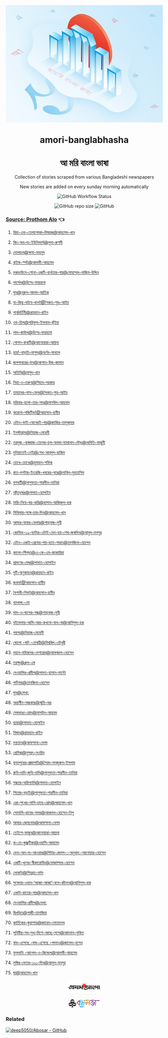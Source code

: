 <div align=center >

  <img align=center src=public/logo.jpg >
  <h1 align=center> amori-banglabhasha </h1>
  <h1 align=center> আ মরি বাংলা ভাষা </h1>
  <p align=center > Collection of stories scraped from various Bangladeshi newspapers </p>
    <p align=center> New stories are added on every sunday morning automatically </p>
  <p align=center><img alt="GitHub Workflow Status" src="https://img.shields.io/github/workflow/status/deep5050/amori-banglabhasha/Automated%20crawling?style=for-the-badge"></p>
  <p align=center>
  <img alt="GitHub repo size" src="https://img.shields.io/github/repo-size/deep5050/amori-banglabhasha?style=for-the-badge">
  <img alt="GitHub" src="https://img.shields.io/github/license/deep5050/amori-banglabhasha?style=for-the-badge">
  </p>
  </div>

### [Source: Prothom Alo](./stories/prothomalo)  👈

<!-- links-start -->
1. [রিয়া-এবং-তেলাপোকা–বিষয়ক@আহমেদ-খান](./stories/prothomalo/রিয়া-এবং-তেলাপোকা–বিষয়ক@আহমেদ-খান.md)

1. [কিং-অব-দ্য-ইউনিভার্স@লুনা-রুশদী](./stories/prothomalo/কিং-অব-দ্য-ইউনিভার্স@লুনা-রুশদী.md)

1. [দোলাচল@ক্ষমা-মাহমুদ](./stories/prothomalo/দোলাচল@ক্ষমা-মাহমুদ.md)

1. [ব্লাইন্ড-স্পট@আলভী-আহমেদ](./stories/prothomalo/ব্লাইন্ড-স্পট@আলভী-আহমেদ.md)

1. [লকডাউনে-শোনা-একটি-ব্যর্থতার-গল্প@মোহাম্মদ-নাজিম-উদ্দিন](./stories/prothomalo/লকডাউনে-শোনা-একটি-ব্যর্থতার-গল্প@মোহাম্মদ-নাজিম-উদ্দিন.md)

1. [পার্সেল@উম্মে-ফারহানা](./stories/prothomalo/পার্সেল@উম্মে-ফারহানা.md)

1. [ঘুম@নূরুল-আলম-আতিক](./stories/prothomalo/ঘুম@নূরুল-আলম-আতিক.md)

1. [যা-কিছু-ঘটবে-বলে!@সৈকত-শুভ্র-আইচ](./stories/prothomalo/যা-কিছু-ঘটবে-বলে!@সৈকত-শুভ্র-আইচ.md)

1. [পার্শ্ববর্তিনী@রায়হান-রাইন](./stories/prothomalo/পার্শ্ববর্তিনী@রায়হান-রাইন.md)

1. [ওহ্​-চিল@শরিফুল-ইসলাম-ভূঁইয়া](./stories/prothomalo/ওহ্​-চিল@শরিফুল-ইসলাম-ভূঁইয়া.md)

1. [লাল-কাউল@উম্মে-ফারহানা](./stories/prothomalo/লাল-কাউল@উম্মে-ফারহানা.md)

1. [গোপন-কথাটি@আনোয়ারা-আল্পনা](./stories/prothomalo/গোপন-কথাটি@আনোয়ারা-আল্পনা.md)

1. [হায়!-বাড়তি-মাশুল@অর্ণব-সান্যাল](./stories/prothomalo/হায়!-বাড়তি-মাশুল@অর্ণব-সান্যাল.md)

1. [জলপাথরের-মন@আশান-উজ-জামান](./stories/prothomalo/জলপাথরের-মন@আশান-উজ-জামান.md)

1. [অতিথি@মাসুদ-খান](./stories/prothomalo/অতিথি@মাসুদ-খান.md)

1. [নিহা-ও-তরুণ@শিহাব-সরকার](./stories/prothomalo/নিহা-ও-তরুণ@শিহাব-সরকার.md)

1. [তাহাদের-পাস-ফেল@সৈকত-শুভ্র-আইচ](./stories/prothomalo/তাহাদের-পাস-ফেল@সৈকত-শুভ্র-আইচ.md)

1. [মরিবার-হলো-তার-সাধ@মাসউদ-আহমাদ](./stories/prothomalo/মরিবার-হলো-তার-সাধ@মাসউদ-আহমাদ.md)

1. [করোনা-পজিটিভ!@আহসান-হাবীব](./stories/prothomalo/করোনা-পজিটিভ!@আহসান-হাবীব.md)

1. [এটাও-ভাই-বোনেরই-গল্প@জাকির-তালুকদার](./stories/prothomalo/এটাও-ভাই-বোনেরই-গল্প@জাকির-তালুকদার.md)

1. [ইনস্টাগ্রাম@নিয়াজ-মেহেদী](./stories/prothomalo/ইনস্টাগ্রাম@নিয়াজ-মেহেদী.md)

1. [তরমুজ,-ভৃঙ্গরাজ-তেলের-চুল-অথবা-ম্যারাথন-দৌড়@অদিতি-ফাল্গুনী](./stories/prothomalo/তরমুজ,-ভৃঙ্গরাজ-তেলের-চুল-অথবা-ম্যারাথন-দৌড়@অদিতি-ফাল্গুনী.md)

1. [দুনিয়াতেই-নেই@শেখ-আবদুল-হাকিম](./stories/prothomalo/দুনিয়াতেই-নেই@শেখ-আবদুল-হাকিম.md)

1. [চোখে-চোখে@হুমায়ূন-শফিক](./stories/prothomalo/চোখে-চোখে@হুমায়ূন-শফিক.md)

1. [রাত-দশটার-ইংরেজি-খবরের-পরে@নাবিল-মুহতাসিম](./stories/prothomalo/রাত-দশটার-ইংরেজি-খবরের-পরে@নাবিল-মুহতাসিম.md)

1. [বশবর্তী@সাগুফতা-শারমীন-তানিয়া](./stories/prothomalo/বশবর্তী@সাগুফতা-শারমীন-তানিয়া.md)

1. [আঁতুড়ঘর@সাদাত-হোসাইন](./stories/prothomalo/আঁতুড়ঘর@সাদাত-হোসাইন.md)

1. [মারি-নিয়ে-ঘর-করি@হাসান-আজিজুল-হক](./stories/prothomalo/মারি-নিয়ে-ঘর-করি@হাসান-আজিজুল-হক.md)

1. [মিথিলার-সঙ্গে-চার-দিন@আহমেদ-খান](./stories/prothomalo/মিথিলার-সঙ্গে-চার-দিন@আহমেদ-খান.md)

1. [আমার-যাবার-বেলায়@শাহ্‌নাজ-মুন্নী](./stories/prothomalo/আমার-যাবার-বেলায়@শাহ্‌নাজ-মুন্নী.md)

1. [কোভিড-১৯-ব্যাটার-এটাই-যেন-হয়-শেষ-জন্মদিন@আবুল-মনসুর](./stories/prothomalo/কোভিড-১৯-ব্যাটার-এটাই-যেন-হয়-শেষ-জন্মদিন@আবুল-মনসুর.md)

1. [এটাও-একটা-প্রেমের-গল্প-হতে-পারত@তানজিনা-হোসেন](./stories/prothomalo/এটাও-একটা-প্রেমের-গল্প-হতে-পারত@তানজিনা-হোসেন.md)

1. [কালো-পিঁপড়া@এ-কে-এম-জাকারিয়া](./stories/prothomalo/কালো-পিঁপড়া@এ-কে-এম-জাকারিয়া.md)

1. [শ্রাবণের-মেঘ@সাদাত-হোসাইন](./stories/prothomalo/শ্রাবণের-মেঘ@সাদাত-হোসাইন.md)

1. [দুটি-অণুকাহন@রায়হান-রাইন](./stories/prothomalo/দুটি-অণুকাহন@রায়হান-রাইন.md)

1. [জবাব!@আহসান-হাবীব](./stories/prothomalo/জবাব!@আহসান-হাবীব.md)

1. [বৈশাখী-গিফট@আহসান-হাবীব](./stories/prothomalo/বৈশাখী-গিফট@আহসান-হাবীব.md)

1. [ব্যালান্স:-মো](./stories/prothomalo/ব্যালান্স:-মো.-কবির-উদ্দিন@নিজস্ব-প্রতিবেদক.md)

1. [ঘাম-ও-ঘাসের-গন্ধ@শাহ্‌নাজ-মুন্নী](./stories/prothomalo/ঘাম-ও-ঘাসের-গন্ধ@শাহ্‌নাজ-মুন্নী.md)

1. [বইমেলায়-আমি-আর-কখনো-যাব-না@আনিসুল-হক](./stories/prothomalo/বইমেলায়-আমি-আর-কখনো-যাব-না@আনিসুল-হক.md)

1. [পয়সা@নিয়াজ-মেহেদী](./stories/prothomalo/পয়সা@নিয়াজ-মেহেদী.md)

1. [ষোলো,-ষাট,-তেষট্টি@বিশ্বজিৎ-চৌধুরী](./stories/prothomalo/ষোলো,-ষাট,-তেষট্টি@বিশ্বজিৎ-চৌধুরী.md)

1. [মহান-মহিষদের-দেশপ্রেম@আফজাল-হোসেন](./stories/prothomalo/মহান-মহিষদের-দেশপ্রেম@আফজাল-হোসেন.md)

1. [তরক্ষু@ধ্রুব-এষ](./stories/prothomalo/তরক্ষু@ধ্রুব-এষ.md)

1. [দেওয়ালির-প্রদীপ@সাদত-হাসান-মান্টো](./stories/prothomalo/দেওয়ালির-প্রদীপ@সাদত-হাসান-মান্টো.md)

1. [পার্টনার@তানজিনা-হোসেন](./stories/prothomalo/পার্টনার@তানজিনা-হোসেন.md)

1. [ঘুম@লেখা:](./stories/prothomalo/ঘুম@লেখা:.md)

1. [অন্তর্লীন-অন্ধকার@স্মৃতি-ভদ্র](./stories/prothomalo/অন্তর্লীন-অন্ধকার@স্মৃতি-ভদ্র.md)

1. [মেঘভাঙা-রোদ@মাসউদ-আহমদ](./stories/prothomalo/মেঘভাঙা-রোদ@মাসউদ-আহমদ.md)

1. [ছায়া@সাদাত-হোসাইন](./stories/prothomalo/ছায়া@সাদাত-হোসাইন.md)

1. [বিষাদ@রায়হান-রাইন](./stories/prothomalo/বিষাদ@রায়হান-রাইন.md)

1. [মগ্নতান@আফসানা-বেগম](./stories/prothomalo/মগ্নতান@আফসানা-বেগম.md)

1. [প্রেমিক@নুসরৎ-নওরিন](./stories/prothomalo/প্রেমিক@নুসরৎ-নওরিন.md)

1. [ভুবনপুরের-প্রজাপতি@সৈয়দ-মনজুরুল-ইসলাম](./stories/prothomalo/ভুবনপুরের-প্রজাপতি@সৈয়দ-মনজুরুল-ইসলাম.md)

1. [রুবি-দাদি-জুবি-দাদি@সাগুফতা-শারমীন-তানিয়া](./stories/prothomalo/রুবি-দাদি-জুবি-দাদি@সাগুফতা-শারমীন-তানিয়া.md)

1. [সন্ধ্যার-অরিগ্যামি@সাদাত-হোসাইন](./stories/prothomalo/সন্ধ্যার-অরিগ্যামি@সাদাত-হোসাইন.md)

1. [শিল্পের-বড়াই@সাগুফতা-শারমীন-তানিয়া](./stories/prothomalo/শিল্পের-বড়াই@সাগুফতা-শারমীন-তানিয়া.md)

1. [এরা-সুখের-লাগি-চাহে-প্রেম@আহমেদ-খান](./stories/prothomalo/এরা-সুখের-লাগি-চাহে-প্রেম@আহমেদ-খান.md)

1. [সোনালি-ধানের-সময়@আকমল-হোসেন-নিপু](./stories/prothomalo/সোনালি-ধানের-সময়@আকমল-হোসেন-নিপু.md)

1. [আবার-জোছনায়@আফসানা-বেগম](./stories/prothomalo/আবার-জোছনায়@আফসানা-বেগম.md)

1. [তেইশে-ফাল্গুন@আনোয়ারা-আল্পনা](./stories/prothomalo/তেইশে-ফাল্গুন@আনোয়ারা-আল্পনা.md)

1. [ক-তে-কুজ্ঝটিকা@ওয়াসি-আহমেদ](./stories/prothomalo/ক-তে-কুজ্ঝটিকা@ওয়াসি-আহমেদ.md)

1. [ডেড-অন-দ্য-আওয়ার@পিটার-জেমস-:-অনুবাদ:-আনোয়ার-হোসেন](./stories/prothomalo/ডেড-অন-দ্য-আওয়ার@পিটার-জেমস-:-অনুবাদ:-আনোয়ার-হোসেন.md)

1. [একটি-খুনের-স্বীকারোক্তি@মোজাফ্ফর-হোসেন](./stories/prothomalo/একটি-খুনের-স্বীকারোক্তি@মোজাফ্ফর-হোসেন.md)

1. [লোকটা@শিবব্রত-বর্মন](./stories/prothomalo/লোকটা@শিবব্রত-বর্মন.md)

1. [সুবেদার-ওহাব-‘আব্বা-আব্বা’-বলে-কাঁদেন@আনিসুল-হক](./stories/prothomalo/সুবেদার-ওহাব-‘আব্বা-আব্বা’-বলে-কাঁদেন@আনিসুল-হক.md)

1. [একটা-রাতের-গল্প@আহমেদ-খান](./stories/prothomalo/একটা-রাতের-গল্প@আহমেদ-খান.md)

1. [দেওয়ালির-প্রদীপ@লেখা:](./stories/prothomalo/দেওয়ালির-প্রদীপ@লেখা:.md)

1. [দ্বিখণ্ডিত@গাজী-তানজিয়া](./stories/prothomalo/দ্বিখণ্ডিত@গাজী-তানজিয়া.md)

1. [কার্তিকের-কুয়াশায়@জাহেদ-মোতালেব](./stories/prothomalo/কার্তিকের-কুয়াশায়@জাহেদ-মোতালেব.md)

1. [পৃথিবীর-সব-সুখ-মিশে-আছে-গ্লাসে@আদনান-মুকিত](./stories/prothomalo/পৃথিবীর-সব-সুখ-মিশে-আছে-গ্লাসে@আদনান-মুকিত.md)

1. [বাঘ-এসেছে,-বাঘ-এসেছে,-পালাও@জাভেদ-হুসেন](./stories/prothomalo/বাঘ-এসেছে,-বাঘ-এসেছে,-পালাও@জাভেদ-হুসেন.md)

1. [ফুলদানি,-আপেল-ও-কিন্ডেল@আলভী-আহমেদ](./stories/prothomalo/ফুলদানি,-আপেল-ও-কিন্ডেল@আলভী-আহমেদ.md)

1. [লুঙ্গির-ভেতর-১০০-দিন@আবুল-মনসুর](./stories/prothomalo/লুঙ্গির-ভেতর-১০০-দিন@আবুল-মনসুর.md)

1. [ঘা@আহমেদ-খান](./stories/prothomalo/ঘা@আহমেদ-খান.md)


<!-- links-end -->





<div align=center>
<p align=center> <img src=public/prothomalo.jpg width=100px> </p>
<p align=center> <img src=public/bondhushava.jpg width=100px> </p>
</div>

### Related
[![deep5050/Abosar - GitHub](https://gh-card.dev/repos/deep5050/Abosar.svg)](https://github.com/deep5050/Abosar)
